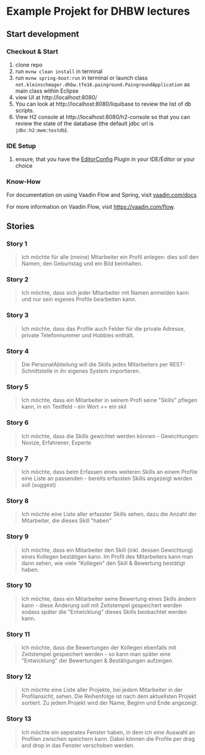 # Example Projekt for DHBW lectures

## Start development

### Checkout & Start
1. clone repo
1. run `mvnw clean install` in terminal
1. run `mvnw spring-boot:run` in terminal or launch class `net.kleinschmager.dhbw.tfe16.painground.PaingroundApplication` as main class within Eclipse
1. view UI at http://localhost:8080/
1. You can look at http://localhost:8080/liquibase to review the list of db scripts.
1. View H2 console at http://localhost:8080/h2-console so that you can review the state of the database (the default jdbc url is `jdbc:h2:mem:testdb`).

### IDE Setup

1. ensure, that you have the [EditorConfig](https://editorconfig.org) Plugin in your IDE/Editor or your choice

### Know-How

For documentation on using Vaadin Flow and Spring, visit [vaadin.com/docs](https://vaadin.com/docs/v10/flow/spring/tutorial-spring-basic.html)

For more information on Vaadin Flow, visit https://vaadin.com/flow.

## Stories

### Story 1

>Ich möchte für alle (meine) Mitarbeiter ein Profil anlegen: dies soll den Namen, den Geburtstag und ein Bild beinhalten.

### Story 2

>Ich möchte, dass sich jeder Mitarbeiter mit Namen anmelden kann und nur sein eigenes Profile bearbeiten kann.

### Story 3

>Ich möchte, dass das Profile auch Felder für die private Adresse, private Telefonnummer und Hobbies enthält.

### Story 4

>Die PersonalAbteilung will die Skills jedes Mitarbeiters per REST-Schnittstelle in ihr eigenes System importieren.

### Story 5

>Ich möchte, dass ein Mitarbeiter in seinem Profi seine "Skills" pflegen kann, in ein Textfeld - ein Wort == ein skil

### Story 6

>Ich möchte, dass die Skills gewichtet werden können - Gewichtungen: Novize, Erfahrener, Experte

### Story 7

>Ich möchte, dass beim Erfassen eines weiteren Skills an einem Profile eine Liste an passenden - bereits erfassten Skills angezeigt werden soll (suggest)

### Story 8

>Ich möchte eine Liste aller erfasster Skills sehen, dazu die Anzahl der Mitarbeiter, die dieses Skill "haben"

### Story 9

>Ich möchte, dass ein Mitarbeiter den Skill (inkl. dessen Gewichtung) eines Kollegen bestätigen kann. Im Profil des Mitarbeiters kann man dann sehen, wie viele "Kollegen" den Skill & Bewertung bestätigt haben.

### Story 10


>Ich möchte, dass ein Mitarbeiter seine Bewertung eines Skills ändern kann - diese Änderung soll mit Zeitstempel gespeichert werden sodass später die "Entwicklung" dieses Skills beobachtet werden kann.

### Story 11


>Ich möchte, dass die Bewertungen der Kollegen ebenfalls mit Zeitstempel gespeichert werden - so kann man später eine "Entwicklung" der Bewertungen & Bestätigungen aufzeigen.

### Story 12

>Ich möchte eine Liste aller Projekte, bei jedem Mitarbeiter in der Profilansicht, sehen. Die Reihenfolge ist nach dem aktuellsten Projekt sortiert. Zu jedem Projekt wird der Name, Beginn und Ende angezeigt.

### Story 13

>Ich möchte ein seperates Fenster haben, in dem ich eine Auswahl an Profilen zwischen speichern kann. Dabei können die Profile per drag and drop in das Fenster verschoben werden.
